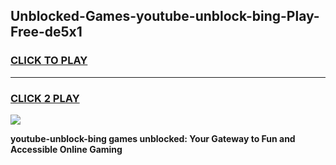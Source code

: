 
## Unblocked-Games-youtube-unblock-bing-Play-Free-de5x1
<h3>
<a href="https://premium76.site?title=youtube-unblock-bing&ref=21A">CLICK TO PLAY</a></h3>
<hr>

<h3>
<a href="https://premium76.site?title=youtube-unblock-bing&ref=21A">CLICK 2 PLAY</a>
  
</h3>

<a href="https://premium76.site?title=youtube-unblock-bing&ref=21A"><img src="https://clearcache.store/games.png"></a>


**youtube-unblock-bing games unblocked: Your Gateway to Fun and Accessible Online Gaming**
